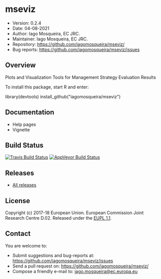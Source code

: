# mseviz
- Version: 0.2.4
- Date: 04-08-2021
- Author: Iago Mosqueira, EC JRC.
- Maintainer: Iago Mosqueira, EC JRC.
- Repository: <https://github.com/iagomosqueira/mseviz/>
- Bug reports: <https://github.com/iagomosqueira/mseviz/issues>

## Overview
Plots and Visualization Tools for Management Strategy Evaluation Results

To install this package, start R and enter:

  library(devtools)
  install_github("iagomosqueira/mseviz")

## Documentation
- Help pages
- Vignette

## Build Status
[![Travis Build Status](https://travis-ci.org/iagomosqueira/mseviz.svg?branch=master)](https://travis-ci.org/iagomosqueira/mseviz)
[![AppVeyor Build Status](https://ci.appveyor.com/api/projects/status/github/iagomosqueira/mseviz?branch=master&svg=true)](https://ci.appveyor.com/project/iagomosqueira/mseviz)

## Releases
- [All releases](https://github.com/iagomosqueira/mseviz/releases/)

## License
Copyright (c) 2017-18 European Union. European Commission Joint Research Centre D.02. Released under the [EUPL 1.1](https://joinup.ec.europa.eu/community/eupl/og_page/eupl).

## Contact
You are welcome to:

- Submit suggestions and bug-reports at: <https://github.com/iagomosqueira/mseviz/issues>
- Send a pull request on: <https://github.com/iagomosqueira/mseviz/>
- Compose a friendly e-mail to: <iago.mosqueira@ec.europa.eu>
